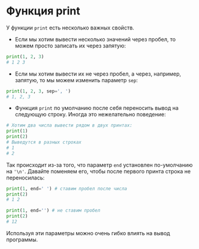 # Функция print

У функции `print` есть несколько важных свойств.

- Если мы хотим вывести несколько значений через пробел, то можем просто записать их через запятую:

```python
print(1, 2, 3)
# 1 2 3
```

- Если мы хотим вывести их не через пробел, а через, например, запятую, то мы можем изменить параметр `sep`:

```python
print(1, 2, 3, sep=', ')
# 1, 2, 3
```

- Функция `print` по умолчанию после себя переносить вывод на следующую строку. Иногда это нежелательно поведение:

```python
# Хотим два числа вывести рядом в двух принтах:
print(1)
print(2)
# Выведутся в разных строках
# 1
# 2
```

Так происходит из-за того, что параметр `end` установлен по-умолчанию на `'\n'`. Давайте поменяем его, чтобы после первого принта строка не переносилась:

```python
print(1, end=' ') # ставим пробел после числа
print(2)
# 1 2

print(1, end='') # не ставим пробел
print(2)
# 12
```

Используя эти параметры можно очень гибко влиять на вывод программы.
